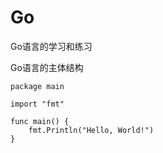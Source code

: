 # Go
Go语言的学习和练习

Go语言的主体结构
```
package main

import "fmt"

func main() {
    fmt.Println("Hello, World!")
}
```
